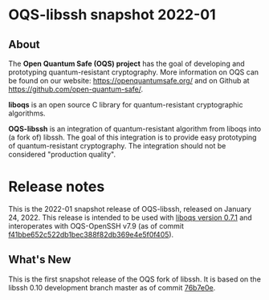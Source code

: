 OQS-libssh snapshot 2022-01
===========================

About
-----

The **Open Quantum Safe (OQS) project** has the goal of developing and prototyping quantum-resistant cryptography.  More information on OQS can be found on our website: https://openquantumsafe.org/ and on Github at https://github.com/open-quantum-safe/.

**liboqs** is an open source C library for quantum-resistant cryptographic algorithms.

**OQS-libssh** is an integration of quantum-resistant algorithm from liboqs into (a fork of) libssh.  The goal of this integration is to provide easy prototyping of quantum-resistant cryptography.  The integration should not be considered "production quality".

Release notes
=============

This is the 2022-01 snapshot release of OQS-libssh, released on January 24, 2022. This release is intended to be used with [liboqs version 0.7.1](https://github.com/open-quantum-safe/liboqs/releases/tag/0.7.1) and interoperates with OQS-OpenSSH v7.9 (as of commit [f41bbe652c522db1bec388f82db369e4e5f0f405](https://github.com/open-quantum-safe/openssh/tree/f41bbe652c522db1bec388f82db369e4e5f0f405)).

What's New
----------

This is the first snapshot release of the OQS fork of libssh. It is based on the libssh 0.10 development branch master as of commit [76b7e0e](https://github.com/open-quantum-safe/libssh/commit/76b7e0e9b54bed74f3d9be75583e56960405847d).
